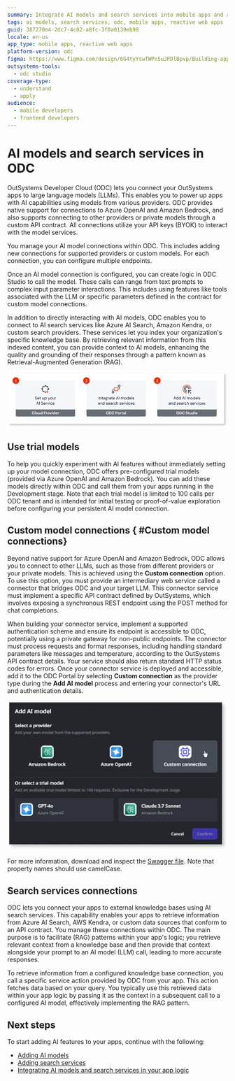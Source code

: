 ```yaml
---
summary: Integrate AI models and search services into mobile apps and reactive web apps using OutSystems Developer Cloud (ODC).
tags: ai models, search services, odc, mobile apps, reactive web apps
guid: 387270e4-2dc7-4c82-a8fc-3f0a0139eb98
locale: en-us
app_type: mobile apps, reactive web apps
platform-version: odc
figma: https://www.figma.com/design/6G4tyYswfWPn5uJPDlBpvp/Building-apps?node-id=7348-69&p=f&t=CZtLsTx410fYC6Uv-0
outsystems-tools:
  - odc studio
coverage-type:
  - understand
  - apply
audience:
  - mobile developers
  - frontend developers
---
```


# AI models and search services in ODC

OutSystems Developer Cloud (ODC) lets you connect your OutSystems apps to large language models (LLMs). This enables you to power up apps with AI capabilities using models from various providers. ODC provides native support for connections to Azure OpenAI and Amazon Bedrock, and also supports connecting to other providers or private models through a custom API contract. All connections utilize your API keys (BYOK) to interact with the model services.

You manage your AI model connections within ODC. This includes adding new connections for supported providers or custom models. For each connection, you can configure multiple endpoints.

Once an AI model connection is configured, you can create logic in ODC Studio to call the model. These calls can range from text prompts to complex input parameter interactions. This includes using features like tools associated with the LLM or specific parameters defined in the contract for custom model connections.

In addition to directly interacting with AI models, ODC enables you to connect to AI search services like Azure AI Search, Amazon Kendra, or custom search providers. These services let you index your organization's specific knowledge base. By retrieving relevant information from this indexed content, you can provide context to AI models, enhancing the quality and grounding of their responses through a pattern known as Retrieval-Augmented Generation (RAG).

![Diagram showing three steps: 1. Set up your AI Service (Cloud Provider), 2. Integrate AI models and search services (ODC Portal), 3. Add AI models and search services (ODC Studio).](images/steps-diag.png "Steps to Integrate AI Models and Search Services")

## Use trial models

To help you quickly experiment with AI features without immediately setting up your model connection, ODC offers pre-configured trial models (provided via Azure OpenAI and Amazon Bedrock). You can add these models directly within ODC and call them from your apps running in the Development stage. Note that each trial model is limited to 100 calls per ODC tenant and is intended for initial testing or proof-of-value exploration before configuring your persistent AI model connection.

## Custom model connections { #Custom model connections}

Beyond native support for Azure OpenAI and Amazon Bedrock, ODC allows you to connect to other LLMs, such as those from different providers or your private models. This is achieved using the **Custom connection** option. To use this option, you must provide an intermediary web service called a connector that bridges ODC and your target LLM. This connector service must implement a specific API contract defined by OutSystems, which involves exposing a synchronous REST endpoint using the POST method for chat completions.

When building your connector service, implement a supported authentication scheme and ensure its endpoint is accessible to ODC, potentially using a private gateway for non-public endpoints. The connector must process requests and format responses, including handling standard parameters like messages and temperature, according to the OutSystems API contract details. Your service should also return standard HTTP status codes for errors. Once your connector service is deployed and accessible, add it to the ODC Portal by selecting **Custom connection** as the provider type during the **Add AI model** process and entering your connector's URL and authentication details.

![Screenshot of the 'Add AI model' interface in ODC Portal, showing options for Amazon Bedrock, Azure OpenAI, Custom connection, and trial models like GPT-4o and Claude 3.7 Sonnet.](images/custom-connection-pl.png "Add AI Model - Custom Connection")

For more information, download and inspect the [Swagger file](resources/swagger.json). Note that property names should use camelCase.

## Search services connections

ODC lets you connect your apps to external knowledge bases using AI search services. This capability enables your apps to retrieve information from Azure AI Search, AWS Kendra, or custom data sources that conform to an API contract. You manage these connections within ODC. The main purpose is to facilitate (RAG) patterns within your app's logic; you retrieve relevant context from a knowledge base and then provide that context alongside your prompt to an AI model (LLM) call, leading to more accurate responses.

To retrieve information from a configured knowledge base connection, you call a specific service action provided by ODC from your app. This action fetches data based on your query. You typically use this retrieved data within your app logic by passing it as the context in a subsequent call to a configured AI model, effectively implementing the RAG pattern.

## Next steps

To start adding AI features to your apps, continue with the following:

* [Adding AI models](add-ai-models.md)
* [Adding search services](add-ai-search-services.md)
* [Integrating AI models and search services in your app logic](integrate-ai-models-logic-rag.md)
